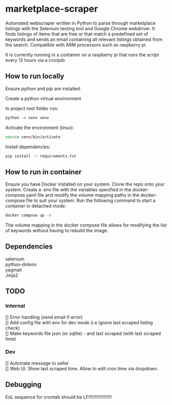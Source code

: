 # marketplace-scraper

Automated webscraper written in Python to parse through marketplace listings with the Selenium testing tool and Google Chrome webdriver. It finds listings of items that are free or that match a predefined set of keywords and sends an email containing all relevant listings obtained from the search. Compatible with ARM processors such as raspberry pi.

It is currently running in a container on a raspberry pi that runs the script every 12 hours via a cronjob

## How to run locally

Ensure python and pip are installed.

Create a python virtual environment

In project root folder run:
```bash
python -m venv venv
```

Activate the environment (linux):
```bash
source venv/bin/activate
```

Install dependencies:
```bash
pip install -r requirements.txt
```


## How to run in container
Ensure you have Docker installed on your system. Clone the repo onto your system. Create a .env file with the variables specified in the docker-compose.yaml file and modify the volume mapping paths in the docker-compose file to suit your system. Run the following command to start a container in detached mode:

```bash
docker compose up -d
```

The volume mapping in the docker compose file allows for modifying the list of keywords without having to rebuild the image.


## Dependencies
selenium\
python-dotenv\
yagmail\
Jinja2

## TODO
### Internal
[] Error handling (send email if error)\
[] Add config file with env for dev mode (i.e ignore last scraped listing check)\
[] Make keywords file json (or sqlite) - and last scraped (with last scraped time)
### Dev
[] Automate message to seller\
[] Web UI. Show last scraped time. Allow to edit cron time via dropdown.

## Debugging
EoL sequence for crontab should be LF!!!!!!!!!!!!!!!!!!